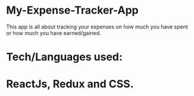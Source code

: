 # My-Expense-Tracker-App
This app is all about tracking your expenses on how much you have spent or how much you have earned/gained.

# Tech/Languages used:

# ReactJs, Redux and CSS.
